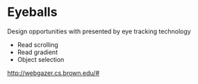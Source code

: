 # Eyeballs
Design opportunities with presented by eye tracking technology

- Read scrolling
- Read gradient
- Object selection

http://webgazer.cs.brown.edu/#